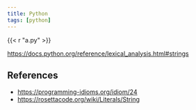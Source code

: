 ```yaml
---
title: Python
tags: [python]
---
```


{{< r "a.py" >}}

<https://docs.python.org/reference/lexical_analysis.html#strings>

## References

- <https://programming-idioms.org/idiom/24>
- <https://rosettacode.org/wiki/Literals/String>
